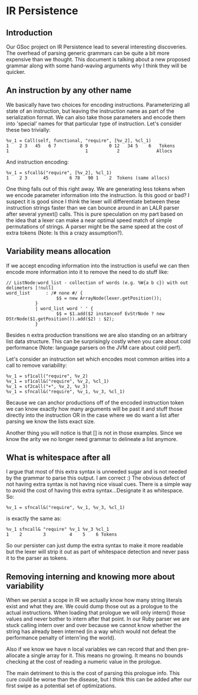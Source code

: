 # IR Persistence

## Introduction

Our GSoc project on IR Persistence lead to several interesting discoveries.  The overhead of parsing generic grammars can be quite a bit more expensive than we thought.  This document is talking about a new proposed grammar along with some hand-waving arguments why I think they will be quicker.

## An instruction by any other name

We basically have two choices for encoding instructions.  Parameterizing all state of an instruction, but leaving the instruction name as part of the serialization format. We can also take those parameters and encode them into 'special' names for that particular type of instruction.  Let's consider these two trivially:

```text Parameterizing
%v_1 = Call(self, functional, "require", [%v_2], %cl_1)
1    2 3   45   6 7         8 9        0 12   34 5    6   Tokens
1                             1           2              Allocs
```

And instruction encoding:

```text Instruction encoding
%v_1 = sfcall&("require", [%v_2], %cl_1)
1    2 3      45        6 78   90 1    2  Tokens (same allocs)
```

One thing falls out of this right away.  We are generating less tokens when we encode parameter information into the instruction.  Is this good or bad?  I suspect it is good since I think the lexer will differentiate between these instruction strings faster than we can bounce around in an LALR parser after several yynext() calls.  This is pure speculation on my part based on the idea that a lexer can make a near optimal speed match of simple permutations of strings.  A parser might be the same speed at the cost of extra tokens (Note: Is this a crazy assumption?).

## Variability means allocation

If we accept encoding information into the instruction is useful we can then encode more information into it to remove the need to do stuff like:

```text 
// ListNode:word_list - collection of words (e.g. %W{a b c}) with out delimeters [!null]
word_list      : /# none #/ {
                   $$ = new ArrayNode(lexer.getPosition());
	       }
	       | word_list word ' ' {
                   $$ = $1.add($2 instanceof EvStrNode ? new DStrNode($1.getPosition()).add($2) : $2);
	       }
```

Besides n extra production transitions we are also standing on an arbitrary list data structure.  This can be surprisingly costly when you care about cold performance (Note: language parsers on the JVM care about cold perf).

Let's consider an instruction set which encodes most common arities into a call to remove variability:

```text N-arity examples
%v_1 = sf1call("require", %v_2)
%v_1 = sf1call&("require", %v_2, %cl_1)
%v_1 = sf2call("+", %v_2, %v_3)
%v_1 = sfncall&("require", %v_1, %v_3, %cl_1)
```
Because we can anchor productions off of the encoded instruction token we can know exactly how many arguments will be past it and stuff those directly into the instruction OR in the case where we do want a list after parsing we know the lists exact size.

Another thing you will notice is that [] is not in those examples.  Since we know the arity we no longer need grammar to delineate a list anymore.

## What is whitespace after all

I argue that most of this extra syntax is unneeded sugar and is not needed by the grammar to parse this output.  I am correct :)  The obvious defect of not having extra syntax is not having nice visual cues.  There is a simple way to avoid the cost of having this extra syntax...Designate it as whitespace.  So:

```text
%v_1 = sfncall&("require", %v_1, %v_3, %cl_1)
```

is exactly the same as:

```text
%v_1 sfncall& "require" %v_1 %v_3 %cl_1
1    2        3         4    5    6 Tokens
```

So our persister can just dump the extra syntax to make it more readable but the lexer will strip it out as part of whitespace detection and never pass it to the parser as tokens.

## Removing interning and knowing more about variability

When we persist a scope in IR we actually know how many string literals exist and what they are.  We could dump those out as a prologue to the actual instructions.  When loading that prologue we will only intern() those values and never bother to intern after that point.  In our Ruby parser we are stuck calling intern over and over because we cannot know whether the string has already been interned (in a way which would not defeat the performance penalty of intern'ing the world).

Also if we know we have n local variables we can record that and then pre-allocate a single array for it.  This means no growing.  It means no bounds checking at the cost of reading a numeric value in the prologue.

The main detriment to this is the cost of parsing this prologue info.  This cure could be worse than the disease, but I think this can be added after our first swipe as a potential set of optimizations.
